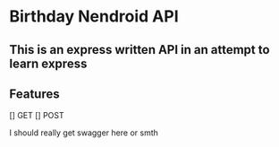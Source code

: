# Birthday Nendroid API
This is an express written API in an attempt to learn express
---

## Features 

[] GET
[] POST

I should really get swagger here or smth
